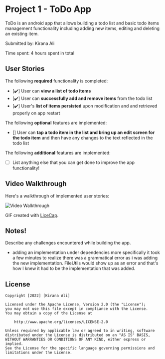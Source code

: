 # Project 1 - ToDo App

ToDo is an android app that allows building a todo list and basic todo items management functionality including adding new items, editing and deleting an existing item.

Submitted by: Kirana Ali

Time spent: 4 hours spent in total

## User Stories

The following **required** functionality is completed:

* [✔️] User can **view a list of todo items**
* [✔️] User can **successfully add and remove items** from the todo list
* [✔️] User's **list of items persisted** upon modification and and retrieved properly on app restart

The following **optional** features are implemented:

* [] User can **tap a todo item in the list and bring up an edit screen for the todo item** and then have any changes to the text reflected in the todo list

The following **additional** features are implemented:

* [ ] List anything else that you can get done to improve the app functionality!

## Video Walkthrough

Here's a walkthrough of implemented user stories:

<img src='https://user-images.githubusercontent.com/87454901/148637122-6c4921df-fa6b-444a-811f-469f8a4ee7ff.gif' title='Video Walkthrough' width='' alt='Video Walkthrough' />

GIF created with [LiceCap](http://www.cockos.com/licecap/).

## Notes!


Describe any challenges encountered while building the app.
- adding an implementation under dependencies more specifically it took a few minutes to realize there was a grammatical error as i was adding the new implementation. FileUtils would show up as an error and that's how I knew it had to be the implementation that was added. 


## License

    Copyright [2022] [Kirana Ali]

    Licensed under the Apache License, Version 2.0 (the "License");
    you may not use this file except in compliance with the License.
    You may obtain a copy of the License at

        http://www.apache.org/licenses/LICENSE-2.0

    Unless required by applicable law or agreed to in writing, software
    distributed under the License is distributed on an "AS IS" BASIS,
    WITHOUT WARRANTIES OR CONDITIONS OF ANY KIND, either express or implied.
    See the License for the specific language governing permissions and
    limitations under the License.
